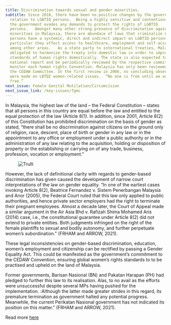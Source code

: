 ```yaml
---
title: Discrimination towards sexual and gender minorities.
subtitle: Since 2018, there have been no positive changes by the government in
  relation to LGBTIQ persons.  Being a highly sensitive and contentious topic,
  the government evades any demands to protect the rights of LGBTIQ
  persons.   Amongst many other strong presence of discrimination against sexual
  minorities in Malaysia, there are abundace of laws that criminalize LGBTIQ
  persons have a systemic, direct and indirect impact on LGBTIQ persons; in
  particular they affect access to healthcare, employment and self-acceptance,
  among other areas.   As a state party to international treaties, Malaysia is
  obligated to harmonize the treaty into domestic law in order to improve
  standards of human rights domestically. The state is also expected to submit a
  national report and be periodically reviewed by the respective committees that
  monitor each human rights Convention. Malaysia has only been reviewed twice by
  the CEDAW Committee. In the first review in 2006, no concluding observations
  were made on LBTQI women-related issues.  “No one is free until we are all
  free.”
next_issue: Female Genital Mutilation/Circumcision
next_issue_link: /key-issues/fgmc
---
```

In Malaysia, the highest law of the land – the Federal Constitution – states that all persons in this country are equal before the law and entitled to the equal protection of the law (Article 8(1). In addition, since 2001, Article 8(2) of this Constitution has prohibited discrimination on the basis of gender as stated, “there shall be no discrimination against citizens on the ground only of religion, race, descent, place of birth or gender in any law or in the appointment to any office or employment under a public authority or in the administration of any law relating to the acquisition, holding or disposition of property or the establishing or carrying on of any trade, business, profession, vocation or employment.”

<figure class='md:w-1/2 md:float-right md:px-8'>
<img src="/img/key-issues/discrimination.jpg" alt="Trulli" class='rounded-md shadow-lg'>
<figcaption align = "center"><b></b></figcaption>
</figure>

However, the lack of definitional clarity with regards to gender-based discrimination has given caused the development of narrow court interpretations of the law on gender equality. “In one of the earliest cases invoking Article 8(2), Beatrice Fernandez v. Sistem Penerbangan Malaysia and Anor (2005), the Federal Court ruled that this law only applied to public authorities, and hence private sector employers had the right to terminate their pregnant employees. Almost a decade later, the Court of Appeal made a similar argument in the Air Asia Bhd v. Rafizah Shima Mohamed Aris (2014) case, i.e., the constitutional guarantee under Article 8(2) did not extend to private entities. Both judgments infringed on the right of the female plaintiffs to sexual and bodily autonomy, and further perpetuate women’s subordination.” (FRHAM and ARROW, 2021).

These legal inconsistencies on gender-based discrimination, education, women’s employment and citizenship can be rectified by passing a Gender Equality Act.  This could be manifested as the government’s commitment to the CEDAW Convention, ensuring global women’s rights standards to to be practised and upheld on the land of Malaysia. 

Former governments, Barisan Nasional (BN) and Pakatan Harapan (PH) had pledged to further this law to its realisation. Alas, to no avail as the efforts were unsuccessful despite several MPs having pushed for the implementation. :Although the latter made greater strides in this regard, its premature termination as government halted any potential progress. Meanwhile, the current Perikatan Nasional government has not indicated its position on this matter.” (FRHAM and ARROW, 2021).

Read more [here](https://bit.ly/GEI_genderequality )
